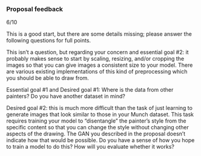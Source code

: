 ### Proposal feedback

6/10

This is a good start, but there are some details missing; please answer the following questions for full points.

This isn’t a question, but regarding your concern and essential goal #2: it probably makes sense to start by scaling, resizing, and/or cropping the images so that you can give images a consistent size to your model. There are various existing implementations of this kind of preprocessing which you should be able to draw from. 

Essential goal #1 and Desired goal #1: Where is the data from other painters? Do you have another dataset in mind? 

Desired goal #2: this is much more difficult than the task of just learning to generate images that look similar to those in your Munch dataset. This task requires training your model to “disentangle” the painter’s style from the specific content so that you can change the style without changing other aspects of the drawing. The GAN you described in the proposal doesn’t indicate how that would be possible. Do you have a sense of how you hope to train a model to do this? How will you evaluate whether it works?

